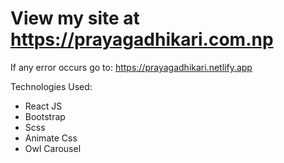 # View my site at https://prayagadhikari.com.np

If any error occurs go to: https://prayagadhikari.netlify.app 

Technologies Used:
<ul>
 <li>React JS</li>
 <li>Bootstrap</li>
 <li>Scss</li>
 <li>Animate Css</li>
 <li>Owl Carousel</li>
</ul>
